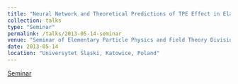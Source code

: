 ```yaml
---
title: "Neural Network and Theoretical Predictions of TPE Effect in Elastic ep Scattering"
collection: talks
type: "Seminar"
permalink: /talks/2013-05-14-seminar
venue: "Seminar of Elementary Particle Physics and Field Theory Division, Institute of Physics"
date: 2013-05-14
location: "Universytet Śląski, Katowice, Poland"
---
```


[Seminar](-) 
